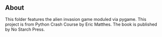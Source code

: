 ## About

This folder features the alien invasion game moduled via pygame.
This project is from Python Crash Course by Eric Matthes.
The book is published by No Starch Press.
